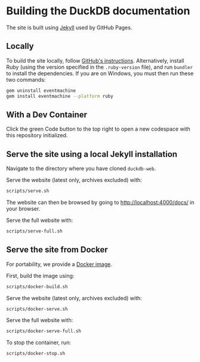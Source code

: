 # Building the DuckDB documentation

The site is built using [Jekyll](https://jekyllrb.com/) used by GitHub Pages.

## Locally

To build the site locally, follow [GitHub's instructions](https://docs.github.com/en/pages/setting-up-a-github-pages-site-with-jekyll/testing-your-github-pages-site-locally-with-jekyll).
Alternatively, install Ruby (using the version specified in the `.ruby-version` file), and run `bundler` to install the dependencies. If you are on Windows, you must then run these two commands:

```bash
gem uninstall eventmachine
gem install eventmachine --platform ruby
```

## With a Dev Container

Click the green Code button to the top right to open a new codespace with this repository initialized.

## Serve the site using a local Jekyll installation

Navigate to the directory where you have cloned `duckdb-web`.

Serve the website (latest only, archives excluded) with:

```bash
scripts/serve.sh
```

The website can then be browsed by going to <http://localhost:4000/docs/> in your browser.

Serve the full website with:

```sh
scripts/serve-full.sh
```

## Serve the site from Docker

For portability, we provide a [Docker image](Dockerfile).

First, build the image using:

```sh
scripts/docker-build.sh
```

Serve the website (latest only, archives excluded) with:

```sh
scripts/docker-serve.sh
```

Serve the full website with:

```sh
scripts/docker-serve-full.sh
```

To stop the container, run:

```sh
scripts/docker-stop.sh
```
